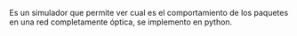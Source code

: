 Es un simulador que permite ver cual es el comportamiento de los paquetes en una red completamente óptica, se implemento en python.
